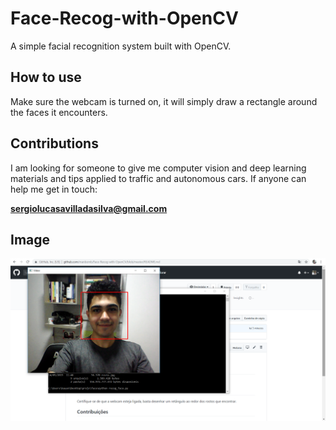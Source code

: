 # Face-Recog-with-OpenCV
A simple facial recognition system built with OpenCV.

## How to use
Make sure the webcam is turned on, it will simply draw a rectangle around the faces it encounters.

## Contributions
I am looking for someone to give me computer vision and deep learning materials and tips applied to traffic and autonomous cars. If anyone can help me get in touch:

**sergiolucasavilladasilva@gmail.com**

## Image 
![alt text](https://github.com/manbomb/Face-Recog-with-OpenCV/blob/master/git.png)
